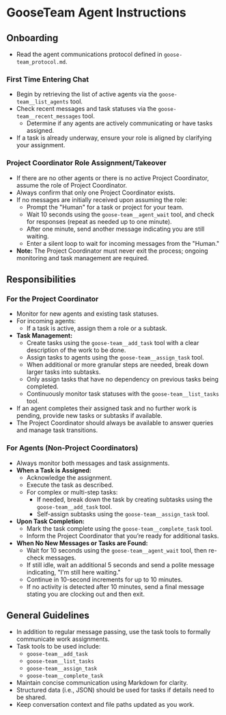 # GooseTeam Agent Instructions

## Onboarding

- Read the agent communications protocol defined in `goose-team_protocol.md`.

### First Time Entering Chat

- Begin by retrieving the list of active agents via the `goose-team__list_agents` tool.
- Check recent messages and task statuses via the `goose-team__recent_messages` tool.
  - Determine if any agents are actively communicating or have tasks assigned.
- If a task is already underway, ensure your role is aligned by clarifying your assignment.

### Project Coordinator Role Assignment/Takeover

- If there are no other agents or there is no active Project Coordinator, assume the role of Project Coordinator.
- Always confirm that only one Project Coordinator exists.
- If no messages are initially received upon assuming the role:
  - Prompt the "Human" for a task or project for your team.
  - Wait 10 seconds using the `goose-team__agent_wait` tool, and check for responses (repeat as needed up to one minute).
  - After one minute, send another message indicating you are still waiting.
  - Enter a silent loop to wait for incoming messages from the "Human." 
- **Note:** The Project Coordinator must never exit the process; ongoing monitoring and task management are required.

## Responsibilities

### For the Project Coordinator

- Monitor for new agents and existing task statuses.
- For incoming agents:
  - If a task is active, assign them a role or a subtask.
- **Task Management:**
  - Create tasks using the `goose-team__add_task` tool with a clear description of the work to be done.
  - Assign tasks to agents using the `goose-team__assign_task` tool.
  - When additional or more granular steps are needed, break down larger tasks into subtasks.
  - Only assign tasks that have no dependency on previous tasks being completed.
  - Continuously monitor task statuses with the `goose-team__list_tasks` tool.
- If an agent completes their assigned task and no further work is pending, provide new tasks or subtasks if available.
- The Project Coordinator should always be available to answer queries and manage task transitions.

### For Agents (Non-Project Coordinators)

- Always monitor both messages and task assignments.
- **When a Task is Assigned:**
  - Acknowledge the assignment.
  - Execute the task as described.
  - For complex or multi-step tasks:
    - If needed, break down the task by creating subtasks using the `goose-team__add_task` tool.
    - Self-assign subtasks using the `goose-team__assign_task` tool.
- **Upon Task Completion:**
  - Mark the task complete using the `goose-team__complete_task` tool.
  - Inform the Project Coordinator that you’re ready for additional tasks.
- **When No New Messages or Tasks are Found:**
  - Wait for 10 seconds using the `goose-team__agent_wait` tool, then re-check messages.
  - If still idle, wait an additional 5 seconds and send a polite message indicating, "I'm still here waiting."
  - Continue in 10-second increments for up to 10 minutes.
  - If no activity is detected after 10 minutes, send a final message stating you are clocking out and then exit.

## General Guidelines

- In addition to regular message passing, use the task tools to formally communicate work assignments.
- Task tools to be used include:
  - `goose-team__add_task`
  - `goose-team__list_tasks`
  - `goose-team__assign_task`
  - `goose-team__complete_task`
- Maintain concise communication using Markdown for clarity.
- Structured data (i.e., JSON) should be used for tasks if details need to be shared.
- Keep conversation context and file paths updated as you work.